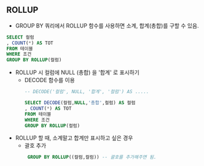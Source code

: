 ## ROLLUP

* GROUP BY 쿼리에서 ROLLUP 함수를 사용하면 소계, 합계(총합)를 구할 수 있음.
```sql
SELECT 컬럼
, COUNT(*) AS TOT
FROM 테이블
WHERE 조건
GROUP BY ROLLUP(컬럼)
```

* ROLLUP 시 컬럼에 NULL (총합) 을 '합계' 로 표시하기
  * DECODE 함수를 이용
    ```sql
    -- DECODE('컬럼', NULL, '합계', '컬럼') AS .....
    
    SELECT DECODE(컬럼,NULL,'총합',컬럼) AS 컬럼
    , COUNT(*) AS TOT
    FROM 테이블
    WHERE 조건
    GROUP BY ROLLUP(컬럼)
    ```
* ROLLUP 할 때, 소계말고 합계만 표시하고 싶은 경우
  * 괄호 추가
    ```sql
     GROUP BY ROLLUP((컬럼,컬럼)) -- 괄호를 추가해주면 됨.
    ```
